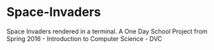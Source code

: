 # Space-Invaders
Space Invaders rendered in a terminal. A One Day School Project from Spring 2016 - Introduction to Computer Science - DVC
